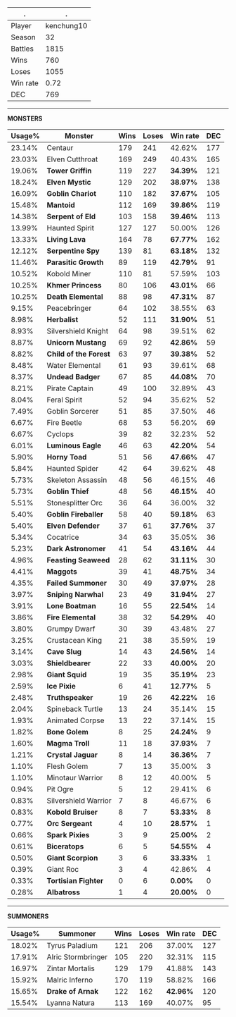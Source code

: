 .|.
|-|-
Player|kenchung10
Season|32
Battles|1815
Wins|760
Loses|1055
Win rate|0.72
DEC|769

---
**MONSTERS**

Usage%|Monster|Wins|Loses|Win rate|DEC|
-|-|-|-|-|-|
23.14%|Centaur|179|241|42.62%|177|
23.03%|Elven Cutthroat|169|249|40.43%|165|
19.06%|**Tower Griffin**|119|227|**34.39%**|121|
18.24%|**Elven Mystic**|129|202|**38.97%**|138|
16.09%|**Goblin Chariot**|110|182|**37.67%**|105|
15.48%|**Mantoid**|112|169|**39.86%**|119|
14.38%|**Serpent of Eld**|103|158|**39.46%**|113|
13.99%|Haunted Spirit|127|127|50.00%|126|
13.33%|**Living Lava**|164|78|**67.77%**|162|
12.12%|**Serpentine Spy**|139|81|**63.18%**|132|
11.46%|**Parasitic Growth**|89|119|**42.79%**|91|
10.52%|Kobold Miner|110|81|57.59%|103|
10.25%|**Khmer Princess**|80|106|**43.01%**|66|
10.25%|**Death Elemental**|88|98|**47.31%**|87|
9.15%|Peacebringer|64|102|38.55%|63|
8.98%|**Herbalist**|52|111|**31.90%**|51|
8.93%|Silvershield Knight|64|98|39.51%|62|
8.87%|**Unicorn Mustang**|69|92|**42.86%**|59|
8.82%|**Child of the Forest**|63|97|**39.38%**|52|
8.48%|Water Elemental|61|93|39.61%|68|
8.37%|**Undead Badger**|67|85|**44.08%**|70|
8.21%|Pirate Captain|49|100|32.89%|43|
8.04%|Feral Spirit|52|94|35.62%|52|
7.49%|Goblin Sorcerer|51|85|37.50%|46|
6.67%|Fire Beetle|68|53|56.20%|69|
6.67%|Cyclops|39|82|32.23%|52|
6.01%|**Luminous Eagle**|46|63|**42.20%**|54|
5.90%|**Horny Toad**|51|56|**47.66%**|47|
5.84%|Haunted Spider|42|64|39.62%|48|
5.73%|Skeleton Assassin|48|56|46.15%|46|
5.73%|**Goblin Thief**|48|56|**46.15%**|40|
5.51%|Stonesplitter Orc|36|64|36.00%|32|
5.40%|**Goblin Fireballer**|58|40|**59.18%**|63|
5.40%|**Elven Defender**|37|61|**37.76%**|37|
5.34%|Cocatrice|34|63|35.05%|36|
5.23%|**Dark Astronomer**|41|54|**43.16%**|44|
4.96%|**Feasting Seaweed**|28|62|**31.11%**|30|
4.41%|**Maggots**|39|41|**48.75%**|34|
4.35%|**Failed Summoner**|30|49|**37.97%**|28|
3.97%|**Sniping Narwhal**|23|49|**31.94%**|27|
3.91%|**Lone Boatman**|16|55|**22.54%**|14|
3.86%|**Fire Elemental**|38|32|**54.29%**|40|
3.80%|Grumpy Dwarf|30|39|43.48%|27|
3.25%|Crustacean King|21|38|35.59%|19|
3.14%|**Cave Slug**|14|43|**24.56%**|14|
3.03%|**Shieldbearer**|22|33|**40.00%**|20|
2.98%|**Giant Squid**|19|35|**35.19%**|23|
2.59%|**Ice Pixie**|6|41|**12.77%**|5|
2.48%|**Truthspeaker**|19|26|**42.22%**|16|
2.04%|Spineback Turtle|13|24|35.14%|15|
1.93%|Animated Corpse|13|22|37.14%|15|
1.82%|**Bone Golem**|8|25|**24.24%**|9|
1.60%|**Magma Troll**|11|18|**37.93%**|7|
1.21%|**Crystal Jaguar**|8|14|**36.36%**|7|
1.10%|Flesh Golem|7|13|35.00%|3|
1.10%|Minotaur Warrior|8|12|40.00%|5|
0.94%|Pit Ogre|5|12|29.41%|6|
0.83%|Silvershield Warrior|7|8|46.67%|6|
0.83%|**Kobold Bruiser**|8|7|**53.33%**|8|
0.77%|**Orc Sergeant**|4|10|**28.57%**|1|
0.66%|**Spark Pixies**|3|9|**25.00%**|2|
0.61%|**Biceratops**|6|5|**54.55%**|4|
0.50%|**Giant Scorpion**|3|6|**33.33%**|1|
0.39%|Giant Roc|3|4|42.86%|4|
0.33%|**Tortisian Fighter**|0|6|**0.00%**|0|
0.28%|**Albatross**|1|4|**20.00%**|0|

---
**SUMMONERS**

Usage%|Summoner|Wins|Loses|Win rate|DEC|
-|-|-|-|-|-|
18.02%|Tyrus Paladium|121|206|37.00%|127|
17.91%|Alric Stormbringer|105|220|32.31%|115|
16.97%|Zintar Mortalis|129|179|41.88%|143|
15.92%|Malric Inferno|170|119|58.82%|166|
15.65%|**Drake of Arnak**|122|162|**42.96%**|120|
15.54%|Lyanna Natura|113|169|40.07%|95|
